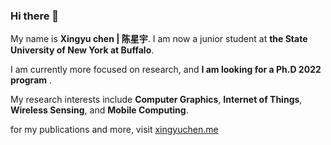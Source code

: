 ### Hi there 👋


My name is **Xingyu chen | 陈星宇**.
I am now a junior student at **the State University of New York at Buffalo**.

I am currently more focused on research, and **I am looking for a Ph.D 2022 program** .

My research interests include **Computer Graphics**, **Internet of Things**, **Wireless Sensing**, and **Mobile Computing**.

for my publications and more, visit [xingyuchen.me](https://xingyuchen.me)
